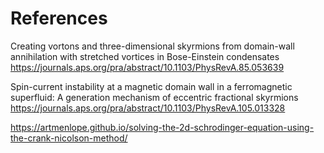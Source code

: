 # References
Creating vortons and three-dimensional skyrmions from domain-wall annihilation with stretched vortices in Bose-Einstein condensates\
https://journals.aps.org/pra/abstract/10.1103/PhysRevA.85.053639

Spin-current instability at a magnetic domain wall in a ferromagnetic superfluid: A generation mechanism of eccentric fractional skyrmions\
https://journals.aps.org/pra/abstract/10.1103/PhysRevA.105.013328

https://artmenlope.github.io/solving-the-2d-schrodinger-equation-using-the-crank-nicolson-method/
